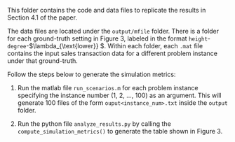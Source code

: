 This folder contains the code and data files to replicate the results in Section 4.1 of the paper.

The data files are located under the `output/mfile` folder. There is a folder for each ground-truth setting in Figure 3, labeled in the format `height`-`degree`-$\lambda_{\text{lower}} $. Within each folder, each `.mat` file contains the input sales transaction data for a different problem instance under that ground-truth.

Follow the steps below to generate the simulation metrics:

1. Run the matlab file `run_scenarios.m` for each problem instance specifying the instance number (1, 2, ..., 100) as an argument. This will generate 100 files of the form `ouput<instance_num>.txt` inside the `output` folder.

2. Run the python file `analyze_results.py` by calling the `compute_simulation_metrics()` to generate the table shown in Figure 3.
